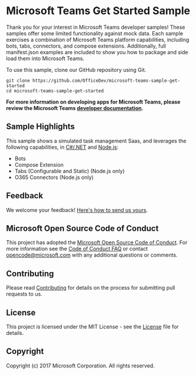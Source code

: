 # Microsoft Teams Get Started Sample
Thank you for your interest in Microsoft Teams developer samples! These samples offer some limited functionality against mock data. Each sample exercises a combination of Microsoft Teams platform capabilities, including bots, tabs, connectors, and compose extensions. Additionally, full manifest.json examples are included to show you how to package and side load them into Microsoft Teams. 

To use this sample, clone our GitHub repository using Git.

```
git clone https://github.com/OfficeDev/microsoft-teams-sample-get-started
cd microsoft-teams-sample-get-started
```
**For more information on developing apps for Microsoft Teams, please review the Microsoft Teams [developer documentation](https://msdn.microsoft.com/en-us/microsoft-teams/index).**

## Sample Highlights

This sample shows a simulated task management Saas, and leverages the following capabilities, in [C#/.NET](CSharp/TeamsToDoApp) and [Node.js](Node):

* Bots
* Compose Extension
* Tabs (Configurable and Static) (Node.js only)
* O365 Connectors (Node.js only)

    
## Feedback
We welcome your feedback! [Here's how to send us yours](https://msdn.microsoft.com/en-us/microsoft-teams/feedback).

## Microsoft Open Source Code of Conduct
This project has adopted the [Microsoft Open Source Code of Conduct](https://opensource.microsoft.com/codeofconduct/).
For more information see the [Code of Conduct FAQ](https://opensource.microsoft.com/codeofconduct/faq/) or contact [opencode@microsoft.com](mailto:opencode@microsoft.com) with any additional questions or comments.

## Contributing
Please read [Contributing](contributing.md) for details on the process for submitting pull requests to us.

## License
This project is licensed under the MIT License - see the [License](LICENSE) file for details.

## Copyright
Copyright (c) 2017 Microsoft Corporation. All rights reserved.